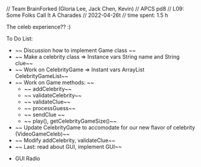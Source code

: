 // Team BrainForked (Gloria Lee, Jack Chen, Kevin)
// APCS pd8
// L09: Some Folks Call It A Charades
// 2022-04-26t
// time spent: 1.5 h

The celeb experience?? :) 

To Do List:
* ~~ Discussion how to implement Game class ~~
* ~~ Make a celebrity class => Instance vars String name and String clue~~
* ~~ Work on CelebrityGame => Instant vars ArrayList<Celebrity> CelebrityGameList~~
* ~~ Work on Game methods: ~~ 
    - ~~ addCelebrity~~
    - ~~ validateCelebrity~~
    - ~~ validateClue~~
    - ~~ processGuess~~
    - ~~ sendClue ~~
    - ~~ play(), getCelebrityGameSize()~~
* ~~ Update CelebrityGame to accomodate for our new flavor of celebrity (VideoGameCeleb)~~
* ~~ Modify addCelebrity, validateClue~~
* ~~ Last: read about GUI, implement GUI~~
- GUI Radio
